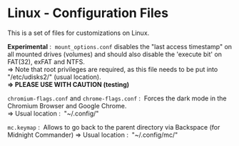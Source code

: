 # Linux - Configuration Files

This is a set of files for customizations on Linux.

**Experimental**&nbsp;: &nbsp;`mount_options.conf` disables the "last access timestamp" on all mounted drives (volumes) and should also disable the 'execute bit' on FAT(32), exFAT and NTFS.  
=> Note that root privileges are required, as this file needs to be put into "/etc/udisks2/" (usual location).  
**=> PLEASE USE WITH CAUTION (testing)**

`chromium-flags.conf` and `chrome-flags.conf`&nbsp;: &nbsp;Forces the dark mode in the Chromium Browser and Google Chrome.  
=> Usual location&nbsp;: &nbsp;"~/.config/"

`mc.keymap`&nbsp;: &nbsp;Allows to go back to the parent directory via Backspace (for Midnight Commander)
=> Usual location&nbsp;: &nbsp;"~/.config/mc/"
